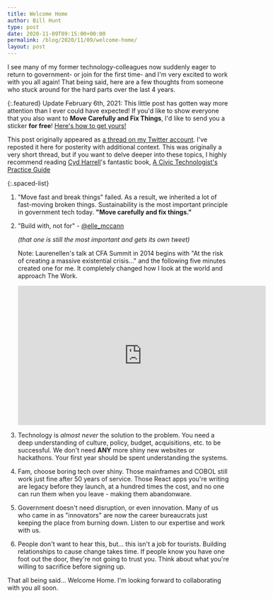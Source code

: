 ```yaml
---
title: Welcome Home
author: Bill Hunt
type: post
date: 2020-11-09T09:15:00+00:00
permalink: /blog/2020/11/09/welcome-home/
layout: post
---
```


I see many of my former technology-colleagues now suddenly eager to
return to government- or join for the first time- and I'm very excited
to work with you all again! That being said, here are a few thoughts
from someone who stuck around for the hard parts over the last 4
years.

{:.featured}
Update February 6th, 2021: This little post has gotten way more attention than I ever could have expected! If you'd like to show everyone that you also want to **Move Carefully and Fix Things**, I'd like to send you a sticker **for free**! [Here's how to get yours!](/move-carefully/)


This post originally appeared as [a thread on my Twitter
account](https://twitter.com/krusynth/status/1325804228426805248).
I've reposted it here for posterity with additional context. This was
originally a very short thread, but if you want to delve deeper into
these topics, I highly recommend reading [Cyd
Harrell](https://twitter.com/cydharrell)'s
fantastic book, [A Civic Technologist's Practice
Guide](https://cydharrell.com/book/)

{:.spaced-list}
1. "Move fast and break things" failed. As a result, we inherited a
lot of fast-moving broken things. Sustainability is the most important
principle in government tech today. **"Move carefully and fix
things."**

2. "Build with, not for" -
[@elle_mccann](https://twitter.com/elle_mccann)

    *(that one is still the most important and gets its own tweet)*

    Note: Laurenellen's talk at CFA Summit in 2014 begins with "At the
    risk of creating a massive existential crisis..." and the following
    five minutes created one for me. It completely changed how I look at the
    world and approach The Work.

    <iframe width="560" height="315" src="https://www.youtube.com/embed/sbqNkz_mjng" frameborder="0" allow="accelerometer; autoplay; clipboard-write; encrypted-media; gyroscope; picture-in-picture" allowfullscreen></iframe>

3. Technology is *almost never* the solution to the problem. You need
a deep understanding of culture, policy, budget, acquisitions, etc. to
be successful. We don't need **ANY** more shiny new websites or
hackathons. Your first year should be spent understanding the
systems.

4. Fam, choose boring tech over shiny. Those mainframes and COBOL still
work just fine after 50 years of service. Those React apps you're
writing are legacy before they launch, at a hundred times the cost, and
no one can run them when you leave - making them abandonware.

5. Government doesn't need disruption, or even innovation. Many of us
who came in as "innovators" are now the career bureaucrats just
keeping the place from burning down. Listen to our expertise and work
with us.

6. People don't want to hear this, but... this isn't a job for
tourists. Building relationships to cause change takes time. If people
know you have one foot out the door, they're not going to trust you.
Think about what you're willing to sacrifice before signing up.

That all being said... Welcome Home. I'm looking forward to
collaborating with you all soon.
